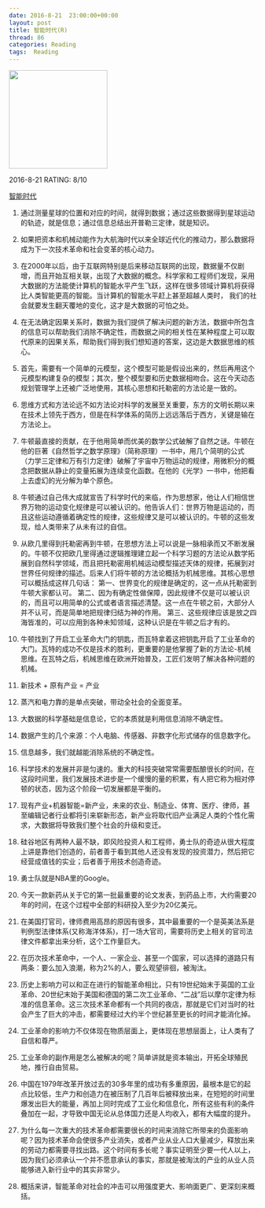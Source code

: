 ```yaml
---
date: 2016-8-21	 23:00:00+00:00
layout: post
title: 智能时代(R)
thread: 86
categories: Reading
tags:  Reading
---
```


<img src="https://img3.doubanio.com/lpic/s28905235.jpg" width="200" />

2016-8-21 RATING: 8/10

[智能时代](https://book.douban.com/subject/26838557/)


1. 通过测量星球的位置和对应的时间，就得到数据；通过这些数据得到星球运动的轨迹，就是信息；通过信息总结出开普勒三定律，就是知识。

2. 如果把资本和机械动能作为大航海时代以来全球近代化的推动力，那么数据将成为下一次技术革命和社会变革的核心动力。

3. 在2000年以后，由于互联网特别是后来移动互联网的出现，数据量不仅剧增，而且开始互相关联，出现了大数据的概念。科学家和工程师们发现，采用大数据的方法能使计算机的智能水平产生飞跃，这样在很多领域计算机将获得比人类智能更高的智能。当计算机的智能水平赶上甚至超越人类时，
我们的社会就要发生翻天覆地的变化，这才是大数据的可怕之处。

4. 在无法确定因果关系时，数据为我们提供了解决问题的新方法，数据中所包含的信息可以帮助我们消除不确定性，而数据之间的相关性在某种程度上可以取代原来的因果关系，帮助我们得到我们想知道的答案，这边是大数据思维的核心。

5. 首先，需要有一个简单的元模型，这个模型可能是假设出来的，然后再用这个元模型构建复杂的模型；其次，整个模型要和历史数据相吻合。这在今天动态规划管理学上还被广泛地使用，其核心思想和托勒密的方法论是一致的。

6. 思维方式和方法论远不如方法论对科学的发展至关重要，东方的文明长期以来在技术上领先于西方，但是在科学体系的简历上远远落后于西方，关键是输在方法论上。

7. 牛顿最直接的贡献，在于他用简单而优美的数学公式破解了自然之谜。牛顿在他的巨著《自然哲学之数学原理》（简称原理）一书中，用几个简明的公式（力学三定律和万有引力定律）破解了宇宙中万物运动的规律，用微积分的概念把数据从静止的变量拓展为连续变化函数。在他的《光学》一书中，他把看上去虚幻的光分解为单个原色。

8. 牛顿通过自己伟大成就宣告了科学时代的来临，作为思想家，他让人们相信世界万物的运动变化规律是可以被认识的。他告诉人们：世界万物是运动的，而且这些运动遵循着确定性的规律，这些规律又是可以被认识的。牛顿的这些发现，给人类带来了从未有过的自信。

9. 从欧几里得到托勒密再到牛顿，在思想方法上可以说是一脉相承而又不断发展的。牛顿不仅把欧几里得通过逻辑推理建立起一个科学习题的方法论从数学拓展到自然科学领域，而且把托勒密用机械运动模型描述天体的规律，拓展到对世界任何规律的描述。后来人们将牛顿的方法论概括为机械思维。其核心思想可以概括成这样几句话：
    第一、世界变化的规律是确定的，这一点从托勒密到牛顿大家都认可。
    第二、因为有确定性做保障，因此规律不仅是可以被认识的，而且可以用简单的公式或者语言描述清楚。这一点在牛顿之前，大部分人并不认可，而是简单地把规律归结为神的作用。
    第三、这些规律应该是放之四海皆准的，可以应用到各种未知领域，这种认识是在牛顿之后才有的。

10. 牛顿找到了开启工业革命大门的钥匙，而瓦特拿着这把钥匙开启了工业革命的大门。瓦特的成功不仅是技术的胜利，更重要的是他掌握了新的方法论-机械思维。在瓦特之后，机械思维在欧洲开始普及，工匠们发明了解决各种问题的机械。

11. 新技术 + 原有产业 = 产业

12.  蒸汽和电力靠的是单点突破，带动全社会的全面变革。

13. 大数据的科学基础是信息论，它的本质就是利用信息消除不确定性。

14. 数据产生的几个来源：个人电脑、传感器、非数字化形式储存的信息数字化。

15. 信息越多，我们就越能消除系统的不确定性。

16. 科学技术的发展并非是匀速的。重大的科技突破常常需要酝酿很长的时间，在这段时间里，我们发展技术进步是一个缓慢的量的积累，有人把它称为相对停顿的状态，因为这个阶段一切发展都是平衡的。

17. 现有产业+机器智能=新产业，未来的农业、制造业、体育、医疗、律师，甚至编辑记者行业都将引来崭新形态，新产业将取代旧产业满足人类的个性化需求，大数据将导致我们整个社会的升级和变迁。

18. 硅谷地区有两种人最不缺，即风险投资人和工程师，勇士队的奇迹从很大程度上讲是靠他们创造的，前者善于看到其他人还没有发现的投资潜力，然后把它经营成值钱的实业；后者善于用技术创造奇迹。

19. 勇士队就是NBA里的Google。

20. 今天一款新药从关于它的第一批最重要的论文发表，到药品上市，大约需要20年的时间，在这个过程中全部的科研投入至少为20亿美元。

21. 在美国打官司，律师费用高昂的原因有很多，其中最重要的一个是英美法系是判例型法律体系(又称海洋体系)，打一场大官司，需要将历史上相关的官司法律文件都拿出来分析，这个工作量巨大。

22. 在历次技术革命中，一个人、一家企业、甚至一个国家，可以选择的道路只有两条：要么加入浪潮，称为2%的人，要么观望徘徊，被淘汰。

23. 历史上影响力可以和正在进行的智能革命相比，只有19世纪始末于英国的工业革命、20世纪末始于美国和德国的第二次工业革命、“二战”后以摩尔定律为标准的信息革命。这三次技术革命都有一个共同的夜店，那就是它们对当时的社会产生了巨大的冲击，都需要经过大约半个世纪甚至更长的时间才能消化掉。

24. 工业革命的影响力不仅体现在物质层面上，更体现在思想层面上，让人类有了自信和尊严。

25. 工业革命的副作用是怎么被解决的呢？简单讲就是资本输出，开拓全球殖民地，推行自由贸易。

26. 中国在1979年改革开放过去的30多年里的成功有多重原因，最根本是它的起点比较低，生产力和创造力在被压制了几百年后被释放出来，在短短的时间里爆发出巨大的能量，再加上同时完成了工业化和信息化，所有这些有利的条件叠加在一起，才导致中国无论从总体国力还是人均收入，都有大幅度的提升。

27. 为什么每一次重大的技术革命都需要很长的时间来消除它所带来的负面影响呢？因为技术革命会使很多产业消失，或者产业从业人口大量减少，释放出来的劳动力都需要寻找出路。这个时间有多长呢？事实证明至少要一代人以上，因为我们必须承认一个并不愿意承认的事实，那就是被淘汰的产业的从业人员能够进入新行业中的其实非常少。
 
28. 概括来讲，智能革命对社会的冲击可以用强度更大、影响面更广、更深刻来概括。
